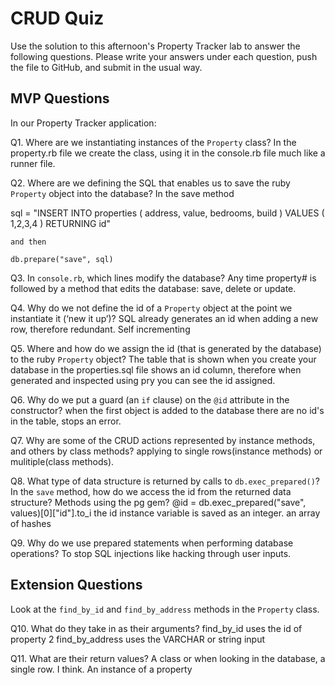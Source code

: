 # CRUD Quiz

Use the solution to this afternoon's Property Tracker lab to answer the following questions. Please write your answers under each question, push the file to GitHub, and submit in the usual way.

## MVP Questions

In our Property Tracker application:

Q1. Where are we instantiating instances of the `Property` class?
In the property.rb file we create the class, using it in the console.rb file much like a runner file.

Q2. Where are we defining the SQL that enables us to save the ruby `Property` object into the database?
In the save method

sql = "INSERT INTO properties
    (
      address,
      value,
      bedrooms,
      build
    )
    VALUES
    (
      $1,$2,$3,$4
    )
    RETURNING id"

    and then

    db.prepare("save", sql)

Q3. In `console.rb`, which lines modify the database?
Any time property# is followed by a method that edits the database: save, delete or update.

Q4. Why do we not define the id of a `Property` object at the point we instantiate it (‘new it up’)?
SQL already generates an id when adding a new row, therefore redundant. Self incrementing

Q5. Where and how do we assign the id (that is generated by the database) to the ruby `Property` object?
The table that is shown when you create your database in the properties.sql file shows an id column, therefore when generated and inspected using pry you can see the id assigned.

Q6. Why do we put a guard (an `if` clause) on the `@id` attribute in the constructor?
when the first object is added to the database there are no id's in the table, stops an error.

Q7. Why are some of the CRUD actions represented by instance methods, and others by class methods?
applying to single rows(instance methods) or mulitiple(class methods).

Q8. What type of data structure is returned by calls to `db.exec_prepared()`? In the `save` method, how do we access the id from the returned data structure?
Methods using the pg gem?   @id = db.exec_prepared("save", values)[0]["id"].to_i
 the id instance variable is saved as an integer.
 an array of hashes

Q9. Why do we use prepared statements when performing database operations?
To stop SQL injections like hacking through user inputs.

## Extension Questions

Look at the `find_by_id` and `find_by_address` methods in the `Property` class.

Q10. What do they take in as their arguments?
find_by_id uses the id of property 2
find_by_address uses the VARCHAR or string input

Q11. What are their return values?
A class or when looking in the database, a single row. I think.
An instance of a property
